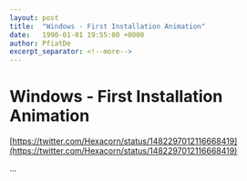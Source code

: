 ```yaml
---
layout: post
title:  "Windows - First Installation Animation"
date:   1990-01-01 19:55:00 +0000
author: PfiatDe
excerpt_separator: <!--more-->
---
```


# Windows - First Installation Animation
[https://twitter.com/Hexacorn/status/1482297012116668419](https://twitter.com/Hexacorn/status/1482297012116668419)

...
<!--more-->
